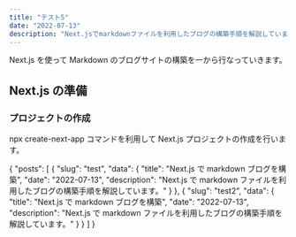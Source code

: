 ```yaml
---
title: "テスト5"
date: "2022-07-13"
description: "Next.jsでmarkdownファイルを利用したブログの構築手順を解説しています。"
---
```


Next.js を使って Markdown のブログサイトの構築を一から行なっていきます。

## Next.js の準備

### プロジェクトの作成

npx create-next-app コマンドを利用して Next.js プロジェクトの作成を行います。

{
"posts": [
{
"slug": "test",
"data": {
"title": "Next.js で markdown ブログを構築",
"date": "2022-07-13",
"description": "Next.js で markdown ファイルを利用したブログの構築手順を解説しています。"
}
},
{
"slug": "test2",
"data": {
"title": "Next.js で markdown ブログを構築",
"date": "2022-07-13",
"description": "Next.js で markdown ファイルを利用したブログの構築手順を解説しています。"
}
}
]
}

